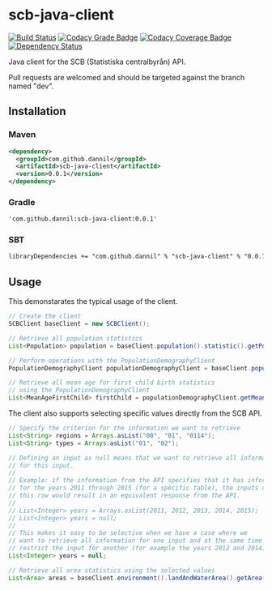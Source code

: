 # scb-java-client

[![Build Status](https://travis-ci.org/dannil/scb-java-client.svg?branch=dev)](https://travis-ci.org/dannil/scb-java-client)
[![Codacy Grade Badge](https://api.codacy.com/project/badge/grade/af5b976ee2f94fd4b25ef1ae991d7993)](https://www.codacy.com/app/dannil/scb-java-client)
[![Codacy Coverage Badge](https://api.codacy.com/project/badge/coverage/af5b976ee2f94fd4b25ef1ae991d7993)](https://www.codacy.com/app/dannil/scb-java-client)
[![Dependency Status](https://www.versioneye.com/user/projects/56d19801157a69002ea956d6/badge.svg?style=flat)](https://www.versioneye.com/user/projects/56d19801157a69002ea956d6)

Java client for the SCB (Statistiska centralbyrån) API.

Pull requests are welcomed and should be targeted against the branch named "dev".

## Installation

### Maven

```xml
<dependency>
  <groupId>com.github.dannil</groupId>
  <artifactId>scb-java-client</artifactId>
  <version>0.0.1</version>
</dependency>
```

### Gradle
```xml
'com.github.dannil:scb-java-client:0.0.1'
```

### SBT
```xml
libraryDependencies += "com.github.dannil" % "scb-java-client" % "0.0.1"
```

## Usage

This demonstarates the typical usage of the client.

```java
// Create the client
SCBClient baseClient = new SCBClient();

// Retrieve all population statistics
List<Population> population = baseClient.population().statistic().getPopulation();

// Perform operations with the PopulationDemographyClient
PopulationDemographyClient populationDemographyClient = baseClient.population().demography();

// Retrieve all mean age for first child birth statistics 
// using the PopulationDemographyClient
List<MeanAgeFirstChild> firstChild = populationDemographyClient.getMeanAgeFirstChild();
```

The client also supports selecting specific values directly from the SCB API.

```java
// Specify the criterion for the information we want to retrieve
List<String> regions = Arrays.asList("00", "01", "0114");
List<String> types = Arrays.asList("01", "02");

// Defining an input as null means that we want to retrieve all information
// for this input. 
// 
// Example: if the information from the API specifies that it has information 
// for the years 2011 through 2015 (for a specific table), the inputs underneath 
// this row would result in an equivalent response from the API.
//
// List<Integer> years = Arrays.asList(2011, 2012, 2013, 2014, 2015);
// List<Integer> years = null;
// 
// This makes it easy to be selective when we have a case where we 
// want to retrieve all information for one input and at the same time 
// restrict the input for another (for example the years 2012 and 2014).
List<Integer> years = null;

// Retrieve all area statistics using the selected values
List<Area> areas = baseClient.environment().landAndWaterArea().getArea(regions, types, years);
```
